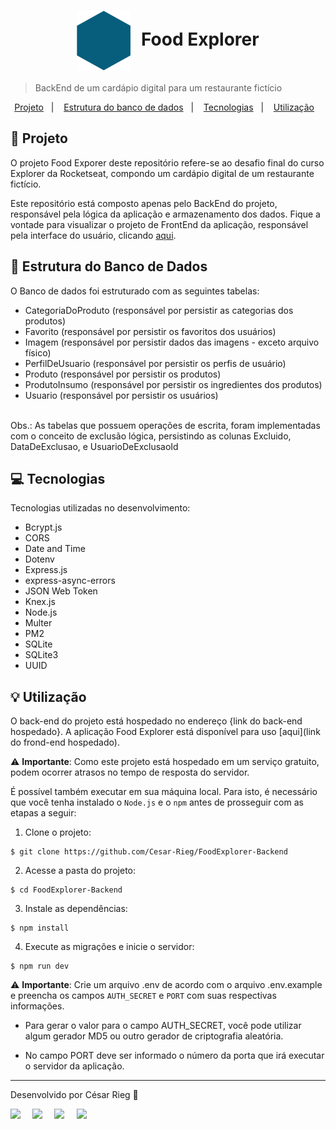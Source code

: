 <h1 align="center" style="text-align: center;">
  <img alt="Logo do Food Explorer" src="./src/Assets/Favicon.svg" style="vertical-align: middle; margin-right: 10px;">
  Food Explorer
</h1>

> BackEnd de um cardápio digital para um restaurante fictício

<p align="center">
  <a href="#project">Projeto</a>&nbsp;&nbsp;&nbsp;|&nbsp;&nbsp;&nbsp;
  <a href="#database-structure">Estrutura do banco de dados</a>&nbsp;&nbsp;&nbsp;|&nbsp;&nbsp;&nbsp;
  <a href="#technologies">Tecnologias</a>&nbsp;&nbsp;&nbsp;|&nbsp;&nbsp;&nbsp;
  <a href="#usage">Utilização</a>&nbsp;&nbsp;&nbsp;
</p>

<h2 id="project">📁 Projeto</h2>

O projeto Food Exporer deste repositório refere-se ao desafio final do curso Explorer da Rocketseat, compondo um cardápio digital de um restaurante fictício.

Este repositório está composto apenas pelo BackEnd do projeto, responsável pela lógica da aplicação e armazenamento dos dados.
Fique a vontade para visualizar o projeto de FrontEnd da aplicação, responsável pela interface do usuário, clicando [aqui](https://github.com/Cesar-Rieg/FoodExplorer-Frontend).

<h2 id="database-structure">🎲 Estrutura do Banco de Dados</h2>

O Banco de dados foi estruturado com as seguintes tabelas:

- CategoriaDoProduto (responsável por persistir as categorias dos produtos)
- Favorito (responsável por persistir os favoritos dos usuários)
- Imagem (responsável por persistir dados das imagens - exceto arquivo físico)
- PerfilDeUsuario (responsável por persistir os perfis de usuário)
- Produto (responsável por persistir os produtos)
- ProdutoInsumo (responsável por persistir os ingredientes dos produtos)
- Usuario (responsável por persistir os usuários)
<br/>
<span>Obs.: As tabelas que possuem operações de escrita, foram implementadas com o conceito de exclusão lógica, persistindo as colunas Excluido, DataDeExclusao, e UsuarioDeExclusaoId</span>

<h2 id="technologies">💻 Tecnologias</h2>

Tecnologias utilizadas no desenvolvimento:

- Bcrypt.js
- CORS
- Date and Time
- Dotenv
- Express.js
- express-async-errors
- JSON Web Token
- Knex.js
- Node.js
- Multer
- PM2
- SQLite
- SQLite3
- UUID

<h2 id="usage">💡 Utilização</h2>

O back-end do projeto está hospedado no endereço {link do back-end hospedado}. A aplicação Food Explorer está disponível para uso [aqui](link do frond-end hospedado).

⚠️ **Importante**: Como este projeto está hospedado em um serviço gratuito, podem ocorrer atrasos no tempo de resposta do servidor.

É possível também executar em sua máquina local. Para isto, é necessário que você tenha instalado o ``Node.js`` e o ``npm`` antes de prosseguir com as etapas a seguir:

1. Clone o projeto:

```
$ git clone https://github.com/Cesar-Rieg/FoodExplorer-Backend
```

2. Acesse a pasta do projeto:

```
$ cd FoodExplorer-Backend
```

3. Instale as dependências:

```
$ npm install
```

4. Execute as migrações e inicie o servidor:

```
$ npm run dev
```


⚠️ **Importante**: Crie um arquivo .env de acordo com o arquivo .env.example e preencha os campos ``AUTH_SECRET`` e ``PORT`` com suas respectivas informações.

- Para gerar o valor para o campo AUTH_SECRET, você pode utilizar algum gerador MD5 ou outro gerador de criptografia aleatória.

- No campo PORT deve ser informado o número da porta que irá executar o servidor da aplicação.


---

Desenvolvido por César Rieg 🚀

<div style="display: flex;">
  <a href="https://www.linkedin.com/in/cesar-rieg/" target="_blank"><img src="https://img.shields.io/badge/-LinkedIn-%230077B5?style=for-the-badge&logo=linkedin&logoColor=white" style="margin-right: 2vw" target="_blank"></a>
  <a href="mailto:cesarjeanrieg97@gmail.com"><img src="https://img.shields.io/badge/-Gmail-%23333?style=for-the-badge&logo=gmail&logoColor=white" style="margin-right: 2vw" target="_blank"></a>
  <a href="http://discordapp.com/users/cesar.rieg" target="_blank"><img src="https://img.shields.io/badge/Discord-7289DA?style=for-the-badge&logo=discord&logoColor=white" style="margin-right: 2vw" target="_blank"></a>
  <a href="https://www.instagram.com/cesar.rieg/" target="_blank"><img src="https://img.shields.io/badge/-Instagram-%23E4405F?style=for-the-badge&logo=instagram&logoColor=white" target="_blank"></a>
</div>